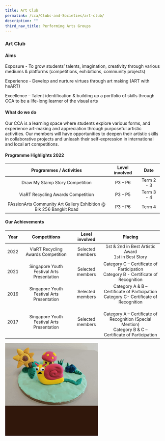 ```yaml
---
title: Art Club
permalink: /cca/Clubs-and-Societies/art-club/
description: ""
third_nav_title: Performing Arts Groups
---
```


### Art Club

#### Aims

Exposure - To grow students’ talents, imagination, creativity through various mediums & platforms (competitions, exhibitions, community projects)  

Experience - Develop and nurture virtues through art making (ART with heART)

Excellence – Talent identification & building up a portfolio of skills through CCA to be a life-long learner of the visual arts

#### What do we do

Our CCA is a learning space where students explore various forms, and experience art-making and appreciation through purposeful artistic activities. Our members will have opportunities to deepen their artistic skills in collaborative projects and unleash their self-expression in international and local art competitions.

#### Programme Highlights 2022

| Programmes / Activities 	| Level involved 	| Date 	|
|:---:	|:---:	|:---:	|
| Draw My Stamp Story Competition 	| P3 – P6 	| Term 2 - 3 	|
| ViaRT Recycling Awards Competition 	| P3 – P5 	| Term 3 - 4 	|
| PAssionArts Community Art Gallery Exhibition @ Blk 256 Bangkit Road 	| P3 – P6 	| Term 4 	|

#### Our Achievements 

| Year 	| Competitions 	| Level involved  	| Placing 	|
|:---:	|:---:	|:---:	|:---:	|
| 2022  	| ViaRT Recycling Awards Competition  	|  Selected members 	| 1st & 2nd in Best Artistic Award<br>1st in Best Story 	|
| 2021 	| Singapore Youth Festival Arts Presentation 	| Selected members 	| Category C – Certificate of Participation<br> Category B - Certificate of Recognition 	|
| 2019 	| Singapore Youth Festival Arts Presentation 	| Selected members 	| Category A & B – Certificate of Participation<br> Category C- Certificate of Recognition 	|
|  2017 	|  Singapore Youth Festival Arts Presentation 	|  Selected members 	| <br>Category A – Certificate of Recognition (Special Mention)<br> Category B & C – Certificate of Participation  	|

<img src="/images/artcca.gif" 
     style="width:60%">